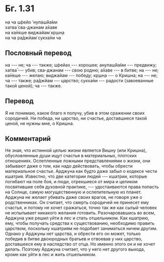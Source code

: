 # Бг. 1.31
на ча ш́рейо ’нупаш́йа̄ми<br/>
хатва̄ сва-джанам а̄хаве<br/>
на ка̄н̇кше виджайам̇ кр̣шн̣а<br/>
на ча ра̄джйам̇ сукха̄ни ча
## Пословный перевод

на --- не; ча --- также; ш́рейах̣ --- хорошее; анупаш́йа̄ми --- предвижу;
хатва̄ --- убив; сва-джанам --- свою родню; а̄хаве --- в битве; на --- не;
ка̄н̇кше --- желаю; виджайам --- победу; кр̣шн̣а --- о Кришна; на --- не; ча
--- также; ра̄джйам --- царство; сукха̄ни --- радости (завоеванные такой
ценой); ча --- также.

## Перевод

Я не понимаю, какое благо я получу, убив в этом сражении своих
сородичей. Ни победа, ни царство, ни счастье, доставшиеся такой ценой,
не нужны мне, о Кришна.

## Комментарий

Не зная, что истинной целью жизни является Вишну (или Кришна),
обусловленные души ищут счастья в материальных, плотских отношениях.
Ослепленные ложными представлениями о жизни, они забывают даже о том,
как надо действовать, чтобы обрести материальное счастье. Арджуна как
будто даже забыл о кодексе чести кшатрия. Известно, что две категории
людей --- кшатрии, которые погибают на поле боя, и люди, отрекшиеся от
мира и целиком посвятившие себя духовной практике, --- удостаиваются
права попасть на Солнце, самую могущественную и ослепительную из планет.
Арджуна не желает убивать даже своих врагов, не говоря уже о
родственниках. Он считает, что смерть сородичей не принесет ему счастья,
и потому не хочет сражаться, точно так же как сытый человек не
испытывает никакого желания готовить. Разочаровавшись во всем, Арджуна
уже решил уйти в лес и стать отшельником. Как кшатрию, ему, чтобы
получать средства к существованию, необходимо править царством,
поскольку кшатриям не подобает заниматься ничем другим. Однако у Арджуны
нет царства, и обрести его он может, только победив в битве двоюродных
братьев и отвоевав у них царство, доставшееся ему в наследство от отца.
Но именно этого он и не хочет делать. Поэтому Арджуна считает, что у
него нет другого выхода, кроме как уйти в лес и жить отшельником.
